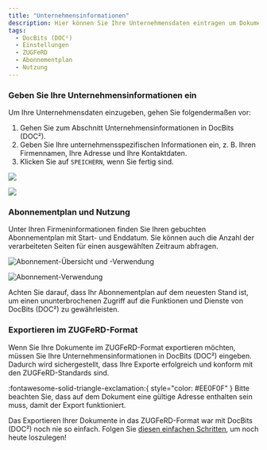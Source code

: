 ```yaml
---
title: "Unternehmensinformationen"
description: Hier können Sie Ihre Unternehmensdaten eintragen um Dokumente im ZUGFeRD-Format zu exportieren, sowie Ihren Abonnementplan und die Nutzung für einen definierten Zeitraum einsehen.
tags:
  - DocBits (DOC²)
  - Einstellungen
  - ZUGFeRD
  - Abonnementplan
  - Nutzung
---
```

  
### Geben Sie Ihre Unternehmensinformationen ein

  Um Ihre Unternehmensdaten einzugeben, gehen Sie folgendermaßen vor:

  1. Gehen Sie zum Abschnitt Unternehmensinformationen in DocBits (DOC²).
  2. Geben Sie Ihre unternehmensspezifischen Informationen ein, z. B. Ihren Firmennamen, Ihre Adresse und Ihre Kontaktdaten.
  3. Klicken Sie auf `SPEICHERN`, wenn Sie fertig sind.

![](/_images/docbits/einstellungen/unternehmensinformationen/Einstellungen.png)

![](/_images/docbits/einstellungen/unternehmensinformationen/Informationen.png)

### Abonnementplan und Nutzung

Unter Ihren Firmeninformationen finden Sie Ihren gebuchten Abonnementplan mit Start- und Enddatum.
Sie können auch die Anzahl der verarbeiteten Seiten für einen ausgewählten Zeitraum abfragen. 

![Abonnement-Übersicht und -Verwendung](/_images/docbits/einstellungen/unternehmensinformationen/Informationen-Abonnement.png)

![Abonnement-Verwendung](/_images/docbits/einstellungen/unternehmensinformationen/Abonnement-Verwendung.png)

Achten Sie darauf, dass Ihr Abonnementplan auf dem neuesten Stand ist, um einen ununterbrochenen Zugriff auf die Funktionen und Dienste von DocBits (DOC²) zu gewährleisten.


### Exportieren im ZUGFeRD-Format

Wenn Sie Ihre Dokumente im ZUGFeRD-Format exportieren möchten, müssen Sie Ihre Unternehmensinformationen in DocBits (DOC²) eingeben. Dadurch wird sichergestellt, dass Ihre Exporte erfolgreich und konform mit den ZUGFeRD-Standards sind. 

:fontawesome-solid-triangle-exclamation:{ style="color: #EE0F0F" }
Bitte beachten Sie, dass auf dem Dokument eine gültige Adresse enthalten sein muss, damit der Export funktioniert.

Das Exportieren Ihrer Dokumente in das ZUGFeRD-Format war mit DocBits (DOC²) noch nie so einfach. Folgen Sie [diesen einfachen Schritten](/docbits/zugpferd/), um noch heute loszulegen!
